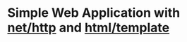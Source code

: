 # Simple Web Application with [net/http](https://golang.org/pkg/net/http/) and [html/template](https://golang.org/pkg/html/template/)

